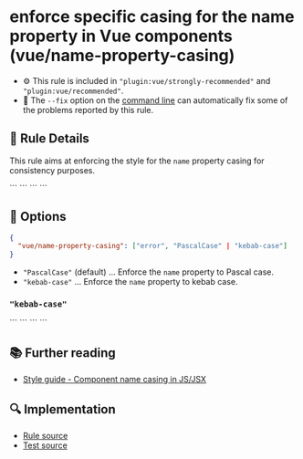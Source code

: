 # enforce specific casing for the name property in Vue components (vue/name-property-casing)

- :gear: This rule is included in `"plugin:vue/strongly-recommended"` and `"plugin:vue/recommended"`.
- :wrench: The `--fix` option on the [command line](https://eslint.org/docs/user-guide/command-line-interface#fixing-problems) can automatically fix some of the problems reported by this rule.

## :book: Rule Details

This rule aims at enforcing the style for the `name` property casing for consistency purposes.

<eslint-code-block fix :rules="{'vue/name-property-casing': ['error']}">
```
<script>
  /* ✓ GOOD */
  export default {
    name: 'MyComponent'
  }
</script>
```
</eslint-code-block>

<eslint-code-block fix :rules="{'vue/name-property-casing': ['error']}">
```
<script>
  /* ✗ BAD */
  export default {
    name: 'my-component'
  }
</script>
```
</eslint-code-block>

## :wrench: Options

```json
{
  "vue/name-property-casing": ["error", "PascalCase" | "kebab-case"]
}
```

- `"PascalCase"` (default) ... Enforce the `name` property to Pascal case.
- `"kebab-case"` ... Enforce the `name` property to kebab case.

### `"kebab-case"`

<eslint-code-block fix :rules="{'vue/name-property-casing': ['error', 'kebab-case']}">
```
<script>
  /* ✓ GOOD */
  export default {
    name: 'my-component'
  }
</script>
```
</eslint-code-block>

<eslint-code-block fix :rules="{'vue/name-property-casing': ['error', 'kebab-case']}">
```
<script>
  /* ✗ BAD */
  export default {
    name: 'MyComponent'
  }
</script>
```
</eslint-code-block>

## :books: Further reading

- [Style guide - Component name casing in JS/JSX](https://vuejs.org/v2/style-guide/#Component-name-casing-in-JS-JSX-strongly-recommended)

## :mag: Implementation

- [Rule source](https://github.com/vuejs/eslint-plugin-vue/blob/master/lib/rules/name-property-casing.js)
- [Test source](https://github.com/vuejs/eslint-plugin-vue/blob/master/tests/lib/rules/name-property-casing.js)
